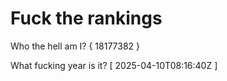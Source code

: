 # Fuck the rankings

Who the hell am I?
{ 18177382 }

What fucking year is it?
[ 2025-04-10T08:16:40Z ]
